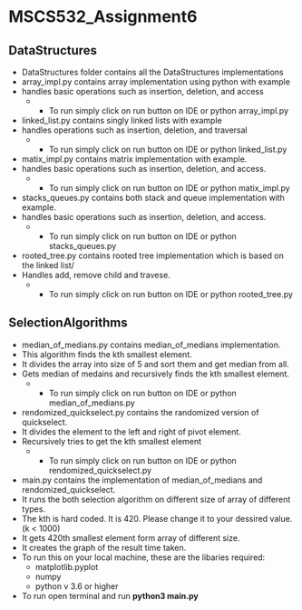 # MSCS532_Assignment6
## DataStructures
* DataStructures folder contains all the DataStructures implementations
* array_impl.py contains array implementation using python with example
* handles basic operations such as insertion, deletion, and access
    * * To run simply click on run button on IDE or python array_impl.py
* linked_list.py contains singly linked lists with example
* handles operations such as insertion, deletion, and traversal
    * * To run simply click on run button on IDE or python linked_list.py
* matix_impl.py contains matrix implementation with example.
* handles basic operations such as insertion, deletion, and access.
    * * To run simply click on run button on IDE or python matix_impl.py
* stacks_queues.py contains both stack and queue implementation with example.
* handles basic operations such as insertion, deletion, and access.
    * * To run simply click on run button on IDE or python stacks_queues.py
* rooted_tree.py contains rooted tree implementation which is based on the linked list/
* Handles add, remove child and travese.
    * * To run simply click on run button on IDE or python rooted_tree.py

## SelectionAlgorithms
* median_of_medians.py contains median_of_medians implementation.
* This algorithm finds the kth smallest element.
* It divides the array into size of 5 and sort them and get median from all.
* Gets median of medains and recursively finds the kth smallest element.
    * * To run simply click on run button on IDE or python median_of_medians.py
* rendomized_quickselect.py contains the randomized version of quickselect.
* It divides the element to the left and right of pivot element.
* Recursively tries to get the kth smallest element
    * * To run simply click on run button on IDE or python rendomized_quickselect.py
* main.py contains the implementation of median_of_medians and rendomized_quickselect.
* It runs the both selection algorithm on different size of array of different types.
* The kth is hard coded. It is 420. Please change it to your dessired value.(k < 1000)
* It gets 420th smallest element form array of different size. 
* It creates the graph of the result time taken.
* To run this on your local machine, these are the libaries required:
    * matplotlib.pyplot
    * numpy
    * python v 3.6 or higher
* To run open terminal and run **python3 main.py**




